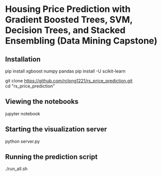 # Housing Price Prediction with Gradient Boosted Trees, SVM, Decision Trees, and Stacked Ensembling (Data Mining Capstone)

## Installation
pip install xgboost numpy pandas
pip install -U scikit-learn

git clone https://github.com/rclong1221/rs_price_prediction.git  
cd "rs_price_prediction"  

## Viewing the notebooks
jupyter notebook

## Starting the visualization server
python server.py

## Running the prediction script
./run_all.sh
